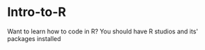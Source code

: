 # Intro-to-R
Want to learn how to code in R? 
You should have  R studios and its' packages installed
